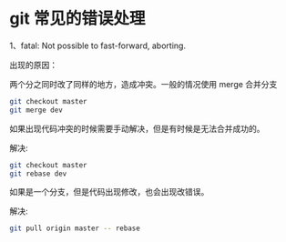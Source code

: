 # git 常见的错误处理

1、fatal: Not possible to fast-forward, aborting.

出现的原因：

两个分之同时改了同样的地方，造成冲突。一般的情况使用 merge  合并分支

```sh
git checkout master
git merge dev
```

如果出现代码冲突的时候需要手动解决，但是有时候是无法合并成功的。

解决:

```sh
git checkout master
git rebase dev
```



如果是一个分支，但是代码出现修改，也会出现改错误。

解决:

```sh 
git pull origin master -- rebase
```

